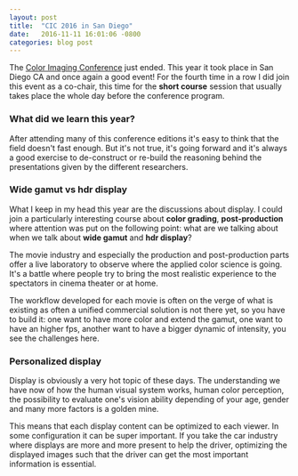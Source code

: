 ```yaml
---
layout: post
title:  "CIC 2016 in San Diego"
date:   2016-11-11 16:01:06 -0800
categories: blog post
---
```


The [Color Imaging Conference][link-IST] just ended. This year it took place in San Diego CA and once again a good event! For the fourth time in a row I did join this event as a co-chair, this time for the **short course** session that usually takes place the whole day before the conference program.

### What did we learn this year?

After attending many of this conference editions it's easy to think that the field doesn't fast enough. But it's not true, it's going forward and it's always a good exercise to de-construct or re-build the reasoning behind the presentations given by the different researchers.

### Wide gamut vs hdr display

What I keep in my head this year are the discussions about display. I could join a particularly interesting course about **color grading**, **post-production** where attention was put on the following point: what are we talking about when we talk about **wide gamut** and **hdr display**?

The movie industry and especially the production and post-production parts offer a live laboratory to observe where the applied color science is going. It's a battle where people try to bring the most realistic experience to the spectators in cinema theater or at home.

The workflow developed for each movie is often on the verge of what is existing as often a unified commercial solution is not there yet, so you have to build it: one want to have more color and extend the gamut, one want to have an higher fps, another want to have a bigger dynamic of intensity, you see the challenges here.

### Personalized display  

Display is obviously a very hot topic of these days. The understanding we have now of how the human visual system works, human color perception, the possibility to evaluate one's vision ability depending of your age, gender and many more factors is a golden mine.

This means that each display content can be optimized to each viewer. In some configuration it can be super important. If you take the car industry where displays are more and more present to help the driver, optimizing the displayed images such that the driver can get the most important information is essential.



[link-IST]: https://www.imaging.org/site/IST/Conferences/Color_and_Imaging/IST/Conferences/CIC/CIC_Home.aspx
